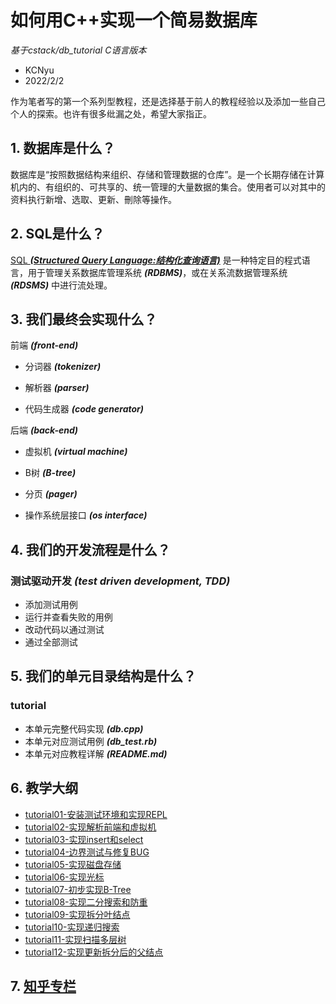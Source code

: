 # 如何用C++实现一个简易数据库
*基于cstack/db_tutorial C语言版本*
* KCNyu
* 2022/2/2

作为笔者写的第一个系列型教程，还是选择基于前人的教程经验以及添加一些自己个人的探索。也许有很多纰漏之处，希望大家指正。

## 1. 数据库是什么？
数据库是“按照数据结构来组织、存储和管理数据的仓库”。是一个长期存储在计算机内的、有组织的、可共享的、统一管理的大量数据的集合。使用者可以对其中的资料执行新增、选取、更新、刪除等操作。

## 2. SQL是什么？
[SQL ***(Structured Query Language:结构化查询语言)***](https://www.scaler.com/topics/sql/) 是一种特定目的程式语言，用于管理关系数据库管理系统 ***(RDBMS)***，或在关系流数据管理系统 ***(RDSMS)*** 中进行流处理。

## 3. 我们最终会实现什么？
前端 ***(front-end)***

* 分词器 ***(tokenizer)***

* 解析器 ***(parser)***

* 代码生成器 ***(code generator)***

后端 ***(back-end)***

* 虚拟机 ***(virtual machine)***

* B树 ***(B-tree)***

* 分页 ***(pager)***

* 操作系统层接口 ***(os interface)***


## 4. 我们的开发流程是什么？
### 测试驱动开发 ***(test driven development, TDD)***
* 添加测试用例
* 运行并查看失败的用例
* 改动代码以通过测试
* 通过全部测试
  
## 5. 我们的单元目录结构是什么？

### **tutorial**
* 本单元完整代码实现 ***(db.cpp)***
* 本单元对应测试用例 ***(db_test.rb)***
* 本单元对应教程详解 ***(README.md)***

## 6. 教学大纲
* [tutorial01-安装测试环境和实现REPL](./tutorial01/README.md)
* [tutorial02-实现解析前端和虚拟机](./tutorial02/README.md)
* [tutorial03-实现insert和select](./tutorial03/README.md)
* [tutorial04-边界测试与修复BUG](./tutorial04/README.md)
* [tutorial05-实现磁盘存储](./tutorial05/README.md)
* [tutorial06-实现光标](./tutorial06/README.md)
* [tutorial07-初步实现B-Tree](./tutorial07/README.md)
* [tutorial08-实现二分搜索和防重](./tutorial08/README.md)
* [tutorial09-实现拆分叶结点](./tutorial09/README.md)
* [tutorial10-实现递归搜索](./tutorial10/README.md)
* [tutorial11-实现扫描多层树](./tutorial11/README.md)
* [tutorial12-实现更新拆分后的父结点](./tutorial12/README.md)

## 7. [知乎专栏](https://www.zhihu.com/column/c_1472652536327389184)
